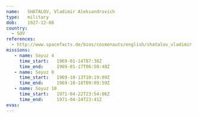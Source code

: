 ```yaml
---
name:	SHATALOV, Vladimir Aleksandrovich 
type:	military
dob:	1927-12-08
country:
  - SOV
references:
  - http://www.spacefacts.de/bios/cosmonauts/english/shatalov_vladimir.htm
missions:
   - name: Soyuz 4
     time_start:   1969-01-14T07:30Z
     time_end:     1969-01-17T06:50:48Z
   - name: Soyuz 8
     time_start:   1969-10-13T10:19:09Z
     time_end:     1969-10-18T09:09:59Z
   - name: Soyuz 10
     time_start:   1971-04-22T23:54:06Z
     time_end:     1971-04-24T23:41Z
evas:
---
```

